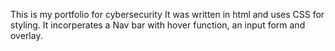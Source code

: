 This is my portfolio for cybersecurity
It was written in html and uses CSS for styling. 
It incorperates a Nav bar with hover function, an input form and overlay.  
